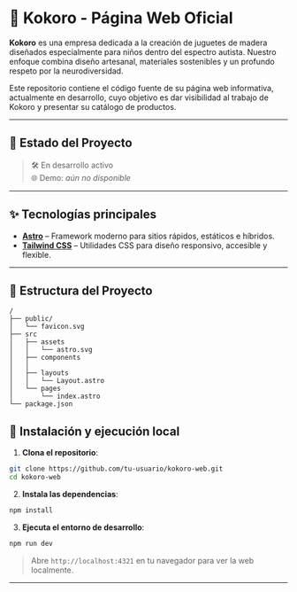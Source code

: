 # 🌳 Kokoro - Página Web Oficial

**Kokoro** es una empresa dedicada a la creación de juguetes de madera diseñados especialmente para niños dentro del espectro autista. Nuestro enfoque combina diseño artesanal, materiales sostenibles y un profundo respeto por la neurodiversidad.

Este repositorio contiene el código fuente de su página web informativa, actualmente en desarrollo, cuyo objetivo es dar visibilidad al trabajo de Kokoro y presentar su catálogo de productos.

---

## 🚧 Estado del Proyecto

> 🛠️ En desarrollo activo  
> 🌐 Demo: _aún no disponible_

---

## ✨ Tecnologías principales

- [**Astro**](https://astro.build/) – Framework moderno para sitios rápidos, estáticos e híbridos.
- [**Tailwind CSS**](https://tailwindcss.com/) – Utilidades CSS para diseño responsivo, accesible y flexible.

---

## 🚀 Estructura del Proyecto

```text
/
├── public/
│   └── favicon.svg
├── src
│   ├── assets
│   │   └── astro.svg
│   ├── components
│   │  
│   ├── layouts
│   │   └── Layout.astro
│   └── pages
│       └── index.astro
└── package.json
```

## 🚀 Instalación y ejecución local

1. **Clona el repositorio**:

```bash
git clone https://github.com/tu-usuario/kokoro-web.git
cd kokoro-web
```

2. **Instala las dependencias**:

```bash
npm install
```

3. **Ejecuta el entorno de desarrollo**:

```bash
npm run dev
```

> Abre `http://localhost:4321` en tu navegador para ver la web localmente.

---
